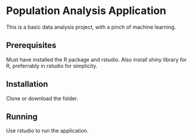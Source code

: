# Population Analysis Application
This is a basic data analysis project, with a pinch of machine learning.

## Prerequisites
Must have installed the R package and rstudio. Also install shiny library for R, preferrably in rstudio for simplicity.


## Installation
Clone or download the folder.

## Running
Use rstudio to run the application.

